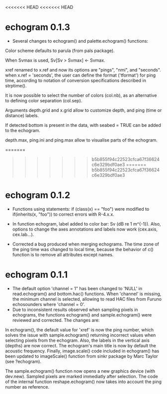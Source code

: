<<<<<<< HEAD
<<<<<<< HEAD
# echogram 0.1.3

 * Several changes to echogram() and palette.echogram() functions:

 Color scheme defaults to parula (from pals package). 
 
 When Svmax is used, Sv[Sv > Svmax] <- Svmax.

 xref renamed to x.ref and now its options are "pings", "nmi", and "seconds". when x.ref = 'seconds', the user can define the format ('tformat') for ping time, according to notation of conversion specifications described in strptime().
 
 It is now possible to select the number of colors (col.nb), as an alternative to defining color separation (col.sep).
 
 Arguments depth.grid and x.grid allow to customize depth, and ping (time or distance) labels.
 
 If detected bottom is present in the data, with seabed = TRUE can be added to the echogram.
 
 depth.max, ping.ini and ping.max allow to visualise parts of the echogram.


=======
>>>>>>> b5b855f94c22523cfca67f36624c6e329bdf0ae3
=======
>>>>>>> b5b855f94c22523cfca67f36624c6e329bdf0ae3
# echogram 0.1.2

* Functions using statements: if (class(x) == "foo") were modified to if(inherits(x, "foo")) to correct errors with R-4.x.x.

* In function echogram, label added to color bar: Sv (dB re 1 m^{-1}). Also, options to change the axes annotations and labels now work (cex.axis, cex.lab...).

* Corrected a bug produced when merging echograms. The time zone of the ping time was changed to local time, because the behavior of c() function is to remove all attributes except names.

# echogram 0.1.1

* The default option 'channel = 1" has been changed to 'NULL' in read.echogram() and bottom.hac() functions. When 'channel' is missing, the minimum channel is selected, allowing to read HAC files from Furuno echosounders where 'channel = 0'.
* Due to inconsistent results observed when sampling pixels in echograms, the functions echogram() and sample.echogram() were reviewed and corrected. The changes are:

In echogram(), the default value for 'xref' is now the ping number, which solves the issue with sample.echogram() returning incorrect values when selecting pixels from the echogram. Also, the labels in the vertical axis (depths) are now correct. The echogram's main title is now by default the acoustic frequency. Finally, image.scale() code included in echogram() has been updated to imageScale() function from sinkr package by Marc Taylor (see ?echogram).

The sample.echogram() function now opens a new graphics device (with dev.new). Sampled pixels are marked immediatly after selection. The code of the internal function reshape.echogram() now takes into account the ping number as reference. 

